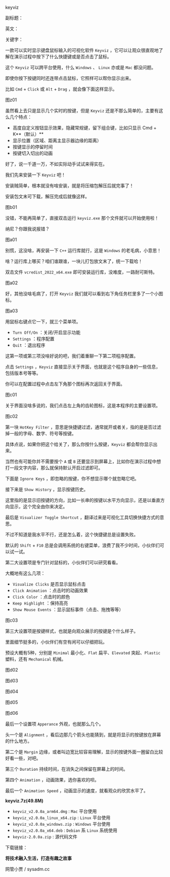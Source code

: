 keyviz

副标题：

英文：

关键字：







一款可以实时显示键盘鼠标输入的可视化软件 `Keyviz` ，它可以让观众很直观地了解在演示过程中按下了什么快捷键或是否点击了鼠标。

这个 `Keyviz` 可以跨平台使用，什么 `Windows` 、 `Linux` 亦或是 `Mac` 都没问题。

即使你按下按键同时还连带点击鼠标，它照样可以帮你显示出来。

比如 `Cmd` + `Click` 或 `Alt` + `Drag` ，就会像下面这样显示。

图z01



虽然看上去只是显示几个实时的按键，但是 `Keyviz` 还是不那么简单的，主要有这么几个特点：

* 高度自定义按钮显示效果，隐藏常规键，留下组合键，比如只显示 Cmd + K**（默认）**
* 显示位置（区域、距离主显示器边缘的距离）
* 按键显示的停留时间
* 按键切入切出的动画



好了，说一千道一万，不如实际动手试试来得实在。

我们先来安装一下 `Keyviz` 吧！

安装贼简单，根本就没有啥安装，就是将压缩包解压后就完事了！

安装包文末可下载，解压完成后就像这样。

图b01



没错，不能再简单了，直接双击运行 `keyviz.exe` 那个文件就可以开始使用啦！

纳尼？你跟我说报错？

图a01



别慌，这没啥，再安装一下 `C++` 运行库就行，这是 `Windows` 的老毛病，小意思！

啥？运行库上哪买？咱们谁跟谁，一块儿打包放文末了，统一下载哈！

双击文件 `vcredist_2022_x64.exe` 即可安装运行库，没难度，一路耐可斯特。

图a02



好，其他没啥毛病了，打开 `Keyviz` 我们就可以看到右下角任务栏里多了一个小图标。

图a03



用鼠标右键点它一下，就三个菜单项。

* `Turn Off/On` ：关闭/开启显示功能
* `Settings` ：程序配置
* `Quit` ：退出程序



这第一项或第三项没啥好说的吧，我们着重聊一下第二项程序配置。

点击 `Settings` ，`Keyviz` 直接显示关于界面，也就是这个程序自身的一些信息，包括版本号等等。

你可以在配置过程中点击左下角那个图标再次返回关于界面。

图c01



关于界面没啥多说的，我们点击左上角的齿轮图标，这是本程序的主要设置项。

图c02



第一块 `HotKey Filter` ，意思是快捷键过滤，通常就开或者关，指的是是否过滤掉一般的字母、数字、符号等按键。

具体点说，如果你把这个给关了，那么你按什么按键，`Keyviz` 都会帮你显示出来。

当然也有可能你并不需要按个 `A` 或 `B` 还要显示到屏幕上，比如你在演示过程中想打一段文字内容，那么就保持默认开启过滤即可。



下面是 `Ignore Keys` ，即忽略的按键，你不想显示哪个就忽略它吧。



接下来是 `Show History` ，显示按键历史。

这里指的是显示旧按键的方向，比如一长串的按键以水平方向显示，还是以垂直方向显示，这个完全由你来决定。



最后是 `Visualizer Toggle Shortcut` ，翻译过来是可视化工具切换快捷方式的意思。

不过不知道是我水平不行，还是怎么着，这个快捷键总是设置失败。

默认的 `Shift` + `F10` 总是会调用系统的右键菜单，浪费了我不少时间，小伙伴们可以试一试。



第二大设置项是专门针对鼠标的，小伙伴们可以研究看看。

大概地有这么几项：

* `Visualize Clicks` 是否显示鼠标点击
* `Click Animation` ：点击时的动画效果
* `Click Color` ：点击时的颜色
* `Keep Highlight` ：保持高亮
* `Show Mouse Events` ：显示鼠标事件（点击、拖拽等等）

图c03



第三大设置项是按键样式，也就是向观众展示的按键是个什么样子。

里面细节挺多的，小伙伴们有空有闲可以仔细把玩。

预设大概有5种，分别是 `Minimal` 最小化、`Flat` 扁平、`Elevated` 突起、`Plastic` 塑料，还有 `Mechanical` 机械。

图d02

图d03

图d04

图d05

图d06



最后一个设置项 `Apperance` 外观，也就那么几个。

头一个是 `Alignment` ，看后边那几个箭头也能猜到，就是将显示的按键放在屏幕的什么地方。

第二个是 `Margin` 边缘，或者叫边宽比较容易理解，显示的按键外面一圈留白比较好看一些，对吧。

第三个 `Duration` 持续时间，在消失之间保留在屏幕上的时间。

第四个 `Animation` ，动画效果，选你喜欢的呗。

最后一个 `Animation Speed` ，动画显示的速度，就看观众的欣赏水平了。



**keyviz.7z(49.8M)**

* `keyviz_v2.0.0a_arm64.dmg` : `Mac` 平台使用
* `keyviz_v2.0.0a_linux_x64.zip` : `Linux` 平台使用
* `keyviz_v2.0.0a_windows.zip` : `Windows` 平台使用
* `keyviz_v2.0.0a_x64.deb` : `Debian` 系 `Linux` 系统使用
* `keyviz-2.0.0a.zip` : 源代码文件

下载链接：







**将技术融入生活，打造有趣之故事**

网管小贾 / sysadm.cc